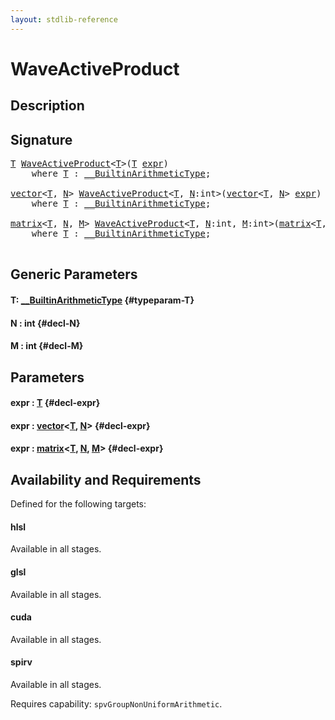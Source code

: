 ```yaml
---
layout: stdlib-reference
---
```


# WaveActiveProduct

## Description





## Signature 

<pre>
<a href="/stdlib-reference/global-decls/waveactiveproduct-04a#typeparam-T" class="code_type">T</a> <a href="/stdlib-reference/global-decls/waveactiveproduct-04a">WaveActiveProduct</a>&lt;<a href="/stdlib-reference/global-decls/waveactiveproduct-04a#typeparam-T" class="code_type">T</a>&gt;(<a href="/stdlib-reference/global-decls/waveactiveproduct-04a#typeparam-T" class="code_type">T</a> <a href="/stdlib-reference/global-decls/waveactiveproduct-04a#decl-expr" class="code_param">expr</a>)
    <span class='code_keyword'>where</span> <a href="/stdlib-reference/global-decls/waveactiveproduct-04a#typeparam-T" class="code_type">T</a> : <a href="/stdlib-reference/interfaces/0_builtinarithmetictype-029j/index" class="code_type">__BuiltinArithmeticType</a>;

<a href="/stdlib-reference/types/vector/index" class="code_type">vector</a>&lt;<a href="/stdlib-reference/global-decls/waveactiveproduct-04a#typeparam-T" class="code_type">T</a>, <a href="/stdlib-reference/global-decls/waveactiveproduct-04a#decl-N" class="code_var">N</a>&gt; <a href="/stdlib-reference/global-decls/waveactiveproduct-04a">WaveActiveProduct</a>&lt;<a href="/stdlib-reference/global-decls/waveactiveproduct-04a#typeparam-T" class="code_type">T</a>, <a href="/stdlib-reference/global-decls/waveactiveproduct-04a#decl-N" class="code_var">N</a>:<span class="code_keyword">int</span>&gt;(<a href="/stdlib-reference/types/vector/index" class="code_type">vector</a>&lt;<a href="/stdlib-reference/global-decls/waveactiveproduct-04a#typeparam-T" class="code_type">T</a>, <a href="/stdlib-reference/global-decls/waveactiveproduct-04a#decl-N" class="code_var">N</a>&gt; <a href="/stdlib-reference/global-decls/waveactiveproduct-04a#decl-expr" class="code_param">expr</a>)
    <span class='code_keyword'>where</span> <a href="/stdlib-reference/global-decls/waveactiveproduct-04a#typeparam-T" class="code_type">T</a> : <a href="/stdlib-reference/interfaces/0_builtinarithmetictype-029j/index" class="code_type">__BuiltinArithmeticType</a>;

<a href="/stdlib-reference/types/matrix/index" class="code_type">matrix</a>&lt;<a href="/stdlib-reference/global-decls/waveactiveproduct-04a#typeparam-T" class="code_type">T</a>, <a href="/stdlib-reference/global-decls/waveactiveproduct-04a#decl-N" class="code_var">N</a>, <a href="/stdlib-reference/global-decls/waveactiveproduct-04a#decl-M" class="code_var">M</a>&gt; <a href="/stdlib-reference/global-decls/waveactiveproduct-04a">WaveActiveProduct</a>&lt;<a href="/stdlib-reference/global-decls/waveactiveproduct-04a#typeparam-T" class="code_type">T</a>, <a href="/stdlib-reference/global-decls/waveactiveproduct-04a#decl-N" class="code_var">N</a>:<span class="code_keyword">int</span>, <a href="/stdlib-reference/global-decls/waveactiveproduct-04a#decl-M" class="code_var">M</a>:<span class="code_keyword">int</span>&gt;(<a href="/stdlib-reference/types/matrix/index" class="code_type">matrix</a>&lt;<a href="/stdlib-reference/global-decls/waveactiveproduct-04a#typeparam-T" class="code_type">T</a>, <a href="/stdlib-reference/global-decls/waveactiveproduct-04a#decl-N" class="code_var">N</a>, <a href="/stdlib-reference/global-decls/waveactiveproduct-04a#decl-M" class="code_var">M</a>&gt; <a href="/stdlib-reference/global-decls/waveactiveproduct-04a#decl-expr" class="code_param">expr</a>)
    <span class='code_keyword'>where</span> <a href="/stdlib-reference/global-decls/waveactiveproduct-04a#typeparam-T" class="code_type">T</a> : <a href="/stdlib-reference/interfaces/0_builtinarithmetictype-029j/index" class="code_type">__BuiltinArithmeticType</a>;

</pre>

## Generic Parameters

#### T: [\_\_BuiltinArithmeticType](/stdlib-reference/interfaces/0_builtinarithmetictype-029j/index) {#typeparam-T}
#### N  : int {#decl-N}
#### M  : int {#decl-M}

## Parameters

#### expr  : [T](/stdlib-reference/global-decls/waveactiveproduct-04a#typeparam-T) {#decl-expr}
#### expr  : [vector](/stdlib-reference/types/vector/index)\<[T](/stdlib-reference/types/vector/index#typeparam-T), [N](/stdlib-reference/types/vector/index#decl-N)\> {#decl-expr}
#### expr  : [matrix](/stdlib-reference/types/matrix/index)\<[T](/stdlib-reference/types/matrix/t-0), [N](/stdlib-reference/types/matrix/index#decl-N), [M](/stdlib-reference/types/matrix/index#decl-M)\> {#decl-expr}

## Availability and Requirements

Defined for the following targets:

#### hlsl
Available in all stages.

#### glsl
Available in all stages.

#### cuda
Available in all stages.

#### spirv
Available in all stages.

Requires capability: `spvGroupNonUniformArithmetic`.


